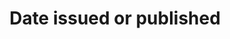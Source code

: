 ---
title: 'Date issued or published'
field: 'dcterms.issued'
slug: 'dcterms-issued'
description: 'Date of formal issuance (e.g., publication) of the resource'
comment: 'Date in YYYY-MM-DD format. At the very least you must enter the year, but month and day is better if possible.'
required: True
module: 'Status'
cluster: 'Global'
policy: 'Date. Single value only.'
layout: 'home'
---